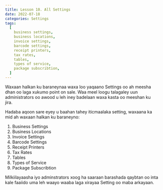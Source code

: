 ```yaml
---
title: Lesson 10. All Settings
date: 2022-07-18
categories: Settings
tags:
  [
    business settings,
    business locations,
    invoice settings,
    barcode settings,
    receipt printers,
    tax rates,
    tables,
    types of service,
    package subscribtion,
  ]
---
```


Waxaan halkan ku baraneynaa waxa loo yaqaano Settings oo ah meesha dhan oo laga xukumo point on sale. Waa meel loogu talagaley uun administrators oo awood u leh iney badelaan waxa kasta oo meeshan ku jira.

Hadaba aqoon sare eyey u baahan tahey iticmaalaka setting, waxaana ka mid ah waxaan halkan ku baraneyno:

1. Business Settings
2. Business Locations
3. Invoice Settings
4. Barcode Settings
5. Receipt Printers
6. Tax Rates
7. Tables
8. Types of Service
9. Package Subscribtion

Milkiilayaasha iyo adminstrators xoog ha saaraan barashada qaybtan oo inta kale faaiido uma leh waayo waaba laga xirayaa Setting oo maba arkayaan.
